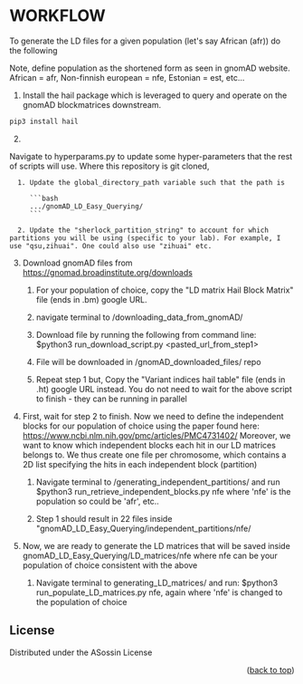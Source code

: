 # WORKFLOW

To generate the LD files for a given population (let's say African (afr)) do the following

Note, define population as the shortened form as seen in gnomAD website.
African = afr, Non-finnish european = nfe, Estonian = est, etc...

1. Install the hail package which is leveraged to query and operate on the gnomAD blockmatrices downstream. 

```bash
pip3 install hail
```

2. 

Navigate to hyperparams.py to update some hyper-parameters that the rest of scripts will use. Where this repository is git cloned, 

      1. Update the global_directory_path variable such that the path is 
    
         ```bash
         .../gnomAD_LD_Easy_Querying/
         ```

      2. Update the "sherlock_partition_string" to account for which partitions you will be using (specific to your lab). For example, I use "qsu,zihuai". One could also use "zihuai" etc. 


3. Download gnomAD files from https://gnomad.broadinstitute.org/downloads

    1. For your population of choice, copy the "LD matrix Hail Block Matrix" file (ends in .bm) google URL. 

    2. navigate terminal to /downloading_data_from_gnomAD/

    3. Download file by running the following from command line:
        $python3 run_download_script.py <pasted_url_from_step1>
    
    4. File will be downloaded in /gnomAD_downloaded_files/ repo

    5. Repeat step 1 but, Copy the "Variant indices hail table" file (ends in .ht) google URL instead. You do not need to wait for the above script to finish - they can be running in parallel

4. First, wait for step 2 to finish. Now we need to define the independent blocks for our population of choice using the paper found here: https://www.ncbi.nlm.nih.gov/pmc/articles/PMC4731402/
Moreover, we want to know which independent blocks each hit in our LD matrices belongs to. We thus create one file per chromosome, which contains a 2D list specifying the hits in each independent block (partition)

    1. Navigate terminal to /generating_independent_partitions/ and run $python3 run_retrieve_independent_blocks.py nfe
       where 'nfe' is the population so could be 'afr', etc..
    
    2. Step 1 should result in 22 files inside "gnomAD_LD_Easy_Querying/independent_partitions/nfe/

5. Now, we are ready to generate the LD matrices that will be saved inside gnomAD_LD_Easy_Querying/LD_matrices/nfe where nfe can be your population of choice consistent with the above

    1. Navigate terminal to generating_LD_matrices/ and run:
    $python3 run_populate_LD_matrices.py nfe, again where 'nfe' is changed to the population of choice

## License

Distributed under the ASossin License

<p align="right">(<a href="#readme-top">back to top</a>)</p>





